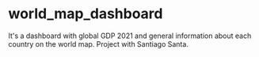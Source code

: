 # world_map_dashboard
It's a dashboard with global GDP 2021 and general information about each country on the world map. Project with Santiago Santa.

